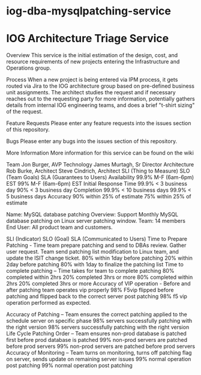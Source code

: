 # iog-dba-mysqlpatching-service

IOG Architecture Triage Service
===================================

Overview
This service is the initial estimation of the design, cost, and resource requirements of new projects entering the Infrastructure and Operations group.

Process
When a new project is being entered via IPM process, it gets routed via Jira to the IOG architecture group based on pre-defined business unit assignments. The architect studies the request and if necessary reaches out to the requesting party for more information, potentially gathers details from internal IOG engineering teams, and does a brief "t-shirt sizing" of the request.

Feature Requests
Please enter any feature requests into the issues section of this repository.

Bugs
Please enter any bugs into the issues section of this repository.

More Information
More information for this service can be found on the wiki 

Team
Jon Burger, AVP Technology
James Murtagh, Sr Director Architecture
Rob Burke, Architect
Steve Cindrich, Architect
SLI (Thing to Measure)	SLO (Team Goals)	SLA (Guarantees to Users)
Availability	99.9% M-F (6am-6pm) EST	99% M-F (6am-6pm) EST
Initial Response Time	99.9% < 3 business day	90% < 3 business day
Completion	99.9% < 10 business days	99.9% < 5 business days
Accuracy	90% within 25% of estimate	75% within 25% of estimate

Name: MySQL database patching
Overview: Support Monthly MySQL database patching on Linux server patching window. 
Team: 14 members
End User: All product team and customers. 

SLI (Indicator)	SLO (Goal)	SLA (Communicated to Users)
Time to Prepare Patching - Time team prepare patching and send to DBAs review. Gather user request. Team send patching list modification to Linux team, and update the ISIT change ticket.	80% within 1day before patching
20% within 2day before patching	80% with 1day to finalize the patching list 
Time to complete patching – Time takes for team to complete patching	80% completed within 2hrs
20% completed 3hrs or more	80% completed within 2hrs
20% completed 3hrs or more
Accuracy of VIP operation - Before and after patching team operates vip properly	98% F5vip flipped before patching and flipped back to the correct server post patching	98% f5 vip operation performed as expected.

Accuracy of Patching – Team ensures the correct patching applied to the schedule server on specific phase	98% servers successfully patching with the right version	98% servers successfully patching with the right version
Life Cycle Patching Order – Team ensures non-prod database is patched first before prod database is patched	99% non-prod servers are patched before prod servers	99% non-prod servers are patched before prod servers
Accuracy of Monitoring – Team turns on monitoring, turns off patching flag on server, sends update on remaining server issues  	99% normal operation post patching	99% normal operation post patching

